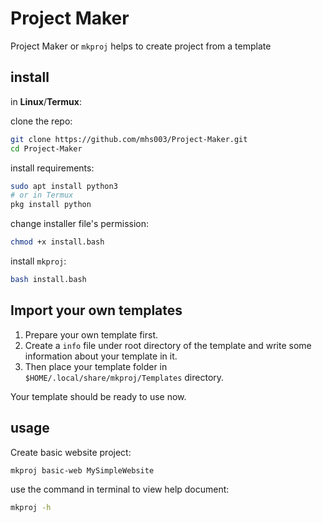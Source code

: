 Project Maker
==============
Project Maker or `mkproj` helps to create project from a template

## install

in **Linux**/**Termux**:

clone the repo:
```bash
git clone https://github.com/mhs003/Project-Maker.git
cd Project-Maker 
```

install requirements:
```bash
sudo apt install python3
# or in Termux
pkg install python
```

change installer file's permission:
```bash
chmod +x install.bash
```

install `mkproj`:
```bash
bash install.bash
```

## Import your own templates

1. Prepare your own template first.
2. Create a `info` file under root directory of the template and write some information about your template in it.
3. Then place your template folder in `$HOME/.local/share/mkproj/Templates` directory.

Your template should be ready to use now.

## usage

Create basic website project:
```bash
mkproj basic-web MySimpleWebsite
```

use the command in terminal to view help document:
```bash
mkproj -h
```
